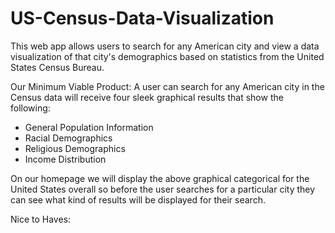 # US-Census-Data-Visualization
This web app allows users to search for any American city and view a data visualization of that city's demographics based on statistics from the United States Census Bureau.

Our Minimum Viable Product: 
A user can search for any American city in the Census data will receive four sleek graphical results that show the following:
  * General Population Information
  * Racial Demographics
  * Religious Demographics
  * Income Distribution

On our homepage we will display the above graphical categorical for the United States overall so before the user searches for a particular city they can see what kind of results will be displayed for their search.

Nice to Haves:


